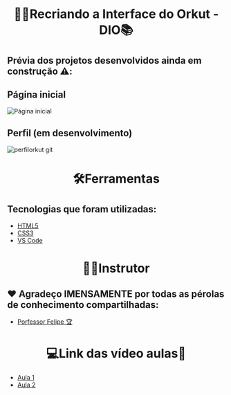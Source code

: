 <h1 align=center>👩‍💻Recriando a Interface do Orkut - DIO📚</h1>

## Prévia dos projetos desenvolvidos ainda em construção ⚠️:

## Página inicial
![Página inicial](https://user-images.githubusercontent.com/96606916/176796870-ef6505ec-c7ca-493a-b304-66aa4f585a57.png)


## Perfil (em desenvolvimento)
![perfilorkut git](https://user-images.githubusercontent.com/96606916/176796928-b7a47369-f7ac-4d0a-8bb0-acd0cf2f3982.png)



<h1 align=center>🛠️Ferramentas</h1>

## Tecnologias que foram utilizadas: 
- [HTML5](https://img.shields.io/badge/HTML5-E34F26?style=for-the-badge&logo=html5&logoColor=white)
- [CSS3](https://img.shields.io/badge/CSS3-1572B6?style=for-the-badge&logo=css3&logoColor=white)
- [VS Code](https://img.shields.io/badge/Visual%20Studio%20Code-0078d7.svg?style=for-the-badge&logo=visual-studio-code&logoColor=white)



<h1 align=center>👨‍💻Instrutor</h1>

## ❤️ Agradeço IMENSAMENTE por todas as pérolas de conhecimento compartilhadas:
- [Porfessor Felipe 🏆](https://github.com/felipeAguiarCode)


<h1 align=center>💻Link das vídeo aulas🎯</h1>

- [Aula 1](https://www.youtube.com/watch?v=12FuUrSQaMY)
- [Aula 2](https://www.youtube.com/watch?v=0ajxYsE3nPg)